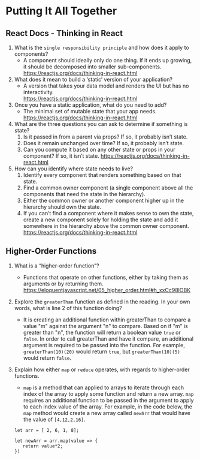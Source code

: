 # Putting It All Together

## React Docs - Thinking in React

1. What is the `single responsibility principle` and how does it apply to components?
   * A component should ideally only do one thing. If it ends up growing, it should be decomposed into smaller sub-components.  
   <https://reactjs.org/docs/thinking-in-react.html>
2. What does it mean to build a ‘static’ version of your application?
   * A version that takes your data model and renders the UI but has no interactivity.  
   <https://reactjs.org/docs/thinking-in-react.html>
3. Once you have a static application, what do you need to add?
   * The minimal set of mutable state that your app needs.  
   <https://reactjs.org/docs/thinking-in-react.html>
4. What are the three questions you can ask to determine if something is state?
   1. Is it passed in from a parent via props? If so, it probably isn’t state.
   2. Does it remain unchanged over time? If so, it probably isn’t state.
   3. Can you compute it based on any other state or props in your component? If so, it isn’t state.
   <https://reactjs.org/docs/thinking-in-react.html>
5. How can you identify where state needs to live?
   1. Identify every component that renders something based on that state.
   2. Find a common owner component (a single component above all the components that need the state in the hierarchy).
   3. Either the common owner or another component higher up in the hierarchy should own the state.
   4. If you can’t find a component where it makes sense to own the state, create a new component solely for holding the state and add it somewhere in the hierarchy above the common owner component.  
    <https://reactjs.org/docs/thinking-in-react.html>

## Higher-Order Functions

1. What is a “higher-order function”?
   * Functions that operate on other functions, either by taking them as arguments or by returning them.
   <https://eloquentjavascript.net/05_higher_order.html#h_xxCc98lOBK>
2. Explore the `greaterThan` function as defined in the reading. In your own words, what is line 2 of this function doing?
   * It is creating an additional function within greaterThan to compare a value "m" against the argument "n" to compare. Based on if "m" is greater than "n", the function will return a boolean value `true` or `false`. In order to call greaterThan and have it compare, an additional argument is required to be passed into the function. For example, `greaterThan(10)(20)` would return `true`, but `greaterThan(10)(5)` would return `false`.
3. Explain how either `map` or `reduce` operates, with regards to higher-order functions.
   * `map` is a method that can applied to arrays to iterate through each index of the array to apply some function and return a new array. `map` requires an additional function to be passed in the argument to apply to each index value of the array. For example, in the code below, the `map` method would create a new array called `newArr` that would have the value of `[4,12,2,16]`.

   ```
   let arr = [ 2, 6, 1, 8];
   
   let newArr = arr.map(value => {
      return value*2;
   })
   ```
